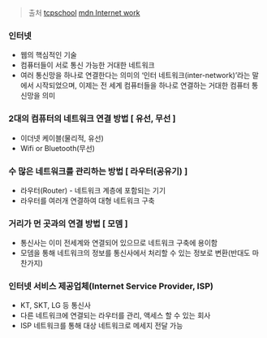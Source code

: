 > 출처
[tcpschool]
[mdn Internet work]

### 인터넷
- 웹의 핵심적인 기술
- 컴퓨터들이 서로 통신 가능한 거대한 네트워크
- 여러 통신망을 하나로 연결한다는 의미의 ‘인터 네트워크(inter-network)’라는 말에서 시작되었으며, 이제는 전 세계 컴퓨터들을 하나로 연결하는 거대한 컴퓨터 통신망을 의미

### 2대의 컴퓨터의 네트워크 연결 방법 [ 유선, 무선 ]
- 이더넷 케이블(물리적, 유선)
- Wifi or Bluetooth(무선)

### 수 많은 네트워크를 관리하는 방법 [ 라우터(공유기) ]
- 라우터(Router) - 네트워크 계층에 포함되는 기기
- 라우터를 여러개 연결하여 대형 네트워크 구축

### 거리가 먼 곳과의 연결 방법 [ 모뎀 ]
- 통신사는 이미 전세계와 연결되어 있으므로 네트워크 구축에 용이함
- 모뎀을 통해 네트워크의 정보를 통신사에서 처리할 수 있는 정보로 변환(반대도 마찬가지)

### 인터넷 서비스 제공업체(Internet Service Provider, ISP)
- KT, SKT, LG 등 통신사
- 다른 네트워크에 연결되는 라우터를 관리, 액세스 할 수 있는 회사
- ISP 네트워크를 통해 대상 네트워크로 메세지 전달 가능

[tcpschool]:http://www.tcpschool.com/webbasic/intro
[mdn Internet work]:https://developer.mozilla.org/ko/docs/Learn/Common_questions/Web_mechanics/How_does_the_Internet_work